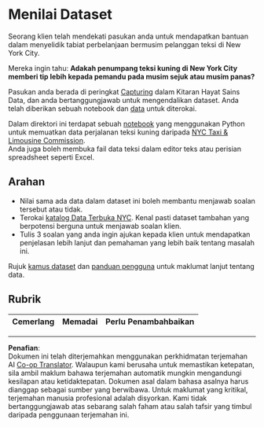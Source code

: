<!--
CO_OP_TRANSLATOR_METADATA:
{
  "original_hash": "564445c39ad29a491abcb9356fc4d47d",
  "translation_date": "2025-08-28T18:24:18+00:00",
  "source_file": "4-Data-Science-Lifecycle/14-Introduction/assignment.md",
  "language_code": "ms"
}
-->
# Menilai Dataset

Seorang klien telah mendekati pasukan anda untuk mendapatkan bantuan dalam menyelidik tabiat perbelanjaan bermusim pelanggan teksi di New York City.

Mereka ingin tahu: **Adakah penumpang teksi kuning di New York City memberi tip lebih kepada pemandu pada musim sejuk atau musim panas?**

Pasukan anda berada di peringkat [Capturing](Readme.md#Capturing) dalam Kitaran Hayat Sains Data, dan anda bertanggungjawab untuk mengendalikan dataset. Anda telah diberikan sebuah notebook dan [data](../../../../data/taxi.csv) untuk diterokai.

Dalam direktori ini terdapat sebuah [notebook](notebook.ipynb) yang menggunakan Python untuk memuatkan data perjalanan teksi kuning daripada [NYC Taxi & Limousine Commission](https://docs.microsoft.com/en-us/azure/open-datasets/dataset-taxi-yellow?tabs=azureml-opendatasets).  
Anda juga boleh membuka fail data teksi dalam editor teks atau perisian spreadsheet seperti Excel.

## Arahan

- Nilai sama ada data dalam dataset ini boleh membantu menjawab soalan tersebut atau tidak.
- Terokai [katalog Data Terbuka NYC](https://data.cityofnewyork.us/browse?sortBy=most_accessed&utf8=%E2%9C%93). Kenal pasti dataset tambahan yang berpotensi berguna untuk menjawab soalan klien.
- Tulis 3 soalan yang anda ingin ajukan kepada klien untuk mendapatkan penjelasan lebih lanjut dan pemahaman yang lebih baik tentang masalah ini.

Rujuk [kamus dataset](https://www1.nyc.gov/assets/tlc/downloads/pdf/data_dictionary_trip_records_yellow.pdf) dan [panduan pengguna](https://www1.nyc.gov/assets/tlc/downloads/pdf/trip_record_user_guide.pdf) untuk maklumat lanjut tentang data.

## Rubrik

Cemerlang | Memadai | Perlu Penambahbaikan  
--- | --- | ---  

---

**Penafian**:  
Dokumen ini telah diterjemahkan menggunakan perkhidmatan terjemahan AI [Co-op Translator](https://github.com/Azure/co-op-translator). Walaupun kami berusaha untuk memastikan ketepatan, sila ambil maklum bahawa terjemahan automatik mungkin mengandungi kesilapan atau ketidaktepatan. Dokumen asal dalam bahasa asalnya harus dianggap sebagai sumber yang berwibawa. Untuk maklumat yang kritikal, terjemahan manusia profesional adalah disyorkan. Kami tidak bertanggungjawab atas sebarang salah faham atau salah tafsir yang timbul daripada penggunaan terjemahan ini.
